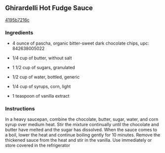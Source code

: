 ## Ghirardelli Hot Fudge Sauce

[4195b7216c](http://allrecipes.com/recipe/ghirardelli-hot-fudge-sauce/)

### Ingredients

 - 4 ounce of pascha, organic bitter-sweet dark chocolate chips, upc: 842638005022

 - 1/4 cup of butter, without salt

 - 1 1/2 cup of sugars, granulated

 - 1/2 cup of water, bottled, generic

 - 1/4 cup of syrups, corn, light

 - 1 teaspoon of vanilla extract

### Instructions

In a heavy saucepan, combine the chocolate, butter, sugar, water, and corn syrup over medium heat. Stir the mixture continually until the chocolate and butter have melted and the sugar has dissolved. When the sauce comes to a boil, lower the heat and continue boiling gently for 10 minutes. Remove the thickened sauce from the heat and stir in the vanilla. Use immediately or store covered in the refrigerator